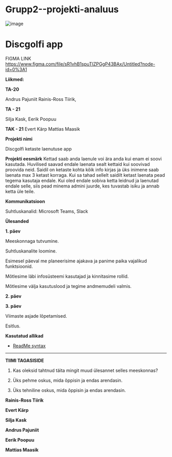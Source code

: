# Grupp2--projekti-analuus
![image](https://user-images.githubusercontent.com/93243148/156522284-b30728c1-23e4-41e0-a25c-f0111eb3ed0f.png)


# Discgolfi app
 
FIGMA LINK https://www.figma.com/file/sR1vhB1spuTIZPGgP43BAx/Untitled?node-id=0%3A1


**Liikmed:**

**TA-20**

Andrus Pajuniit
Rainis-Ross Tiirik,

**TA - 21**

Silja Kask,
Eerik Poopuu

**TAK - 21**
Evert Kärp
Mattias Maasik

**Projekti nimi** 

Discgolfi ketaste laenutuse app

**Projekti eesmärk**
Kettad saab anda laenule voi ära anda kui enam ei soovi kasutada. Huvilised saavad endale laenata sealt kettaid kui soovivad proovida neid. Saidil on ketaste kohta kõik info kirjas ja üks inimene saab laenata max 3 ketast korraga. Kui sa tahad sellelt saidilt ketast laenata pead tegema kasutaja endale. Kui oled endale sobiva ketta leidnud ja laenutad endale selle, siis pead minema admini juurde, kes tuvastab isiku ja annab ketta üle teile.

**Kommunikatsioon**

Suhtluskanalid: Microsoft Teams, Slack

**Ülesanded**

**1. päev**

Meeskonnaga tutvumine.

Suhtluskanalite loomine.

Esimesel päeval me planeerisime ajakava ja panime paika vajalikud funktsioonid. 

Mõtlesime läbi infosüsteemi kasutajad ja kinnitasime rollid. 

Mõtlesime välja kasutuslood ja tegime andmemudeli valmis.


**2. päev**



**3. päev**



Viimaste asjade lõpetamised.

Esitlus.

**Kasutatud allikad**
- [ReadMe syntax](https://daringfireball.net/projects/markdown/syntax#list)

-----------
**TIIMI TAGASISIDE**

1. Kas oleksid tahtnud täita mingit muud ülesannet selles meeskonnas?

2. Üks pehme oskus, mida õppisin ja endas arendasin.

3. Üks tehniline oskus, mida õppisin ja endas arendasin.


**Rainis-Ross Tiirik**


**Evert Kärp**


**Silja Kask**


**Andrus Pajuniit**


**Eerik Poopuu**

**Mattias Maasik**



